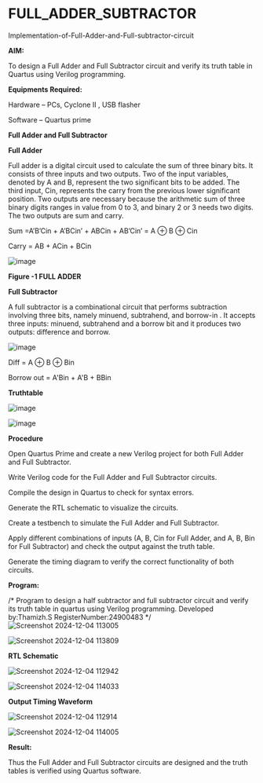 # FULL_ADDER_SUBTRACTOR

Implementation-of-Full-Adder-and-Full-subtractor-circuit

**AIM:**

To design a Full Adder and Full Subtractor circuit and verify its truth table in Quartus using Verilog programming.

**Equipments Required:**

Hardware – PCs, Cyclone II , USB flasher

Software – Quartus prime

**Full Adder and Full Subtractor**

**Full Adder**

Full adder is a digital circuit used to calculate the sum of three binary bits. It consists of three inputs and two outputs. Two of the input variables, denoted by A and B, represent the two significant bits to be added. The third input, Cin, represents the carry from the previous lower significant position. Two outputs are necessary because the arithmetic sum of three binary digits ranges in value from 0 to 3, and binary 2 or 3 needs two digits. The two outputs are sum and carry.

Sum =A’B’Cin + A’BCin’ + ABCin + AB’Cin’ = A ⊕ B ⊕ Cin 

Carry = AB + ACin + BCin

![image](https://github.com/naavaneetha/FULL_ADDER_SUBTRACTOR/assets/154305477/0f30ba51-5ffb-4198-845f-18e054f675e7)

**Figure -1 FULL ADDER**

**Full Subtractor**

A full subtractor is a combinational circuit that performs subtraction involving three bits, namely minuend, subtrahend, and borrow-in . It accepts three inputs: minuend, subtrahend and a borrow bit and it produces two outputs: difference and borrow.

![image](https://github.com/naavaneetha/FULL_ADDER_SUBTRACTOR/assets/154305477/02b24f51-ab51-4304-9ad6-7b81ffc1ead5)

Diff = A ⊕ B ⊕ Bin 

Borrow out = A'Bin + A'B + BBin

**Truthtable**

![image](https://github.com/user-attachments/assets/6e734817-7e76-408a-87ed-a6040a6495dd)

![image](https://github.com/user-attachments/assets/f97a0e5c-3574-45bd-b8f9-32dfc6deda5c)


**Procedure**

Open Quartus Prime and create a new Verilog project for both Full Adder and Full Subtractor.

Write Verilog code for the Full Adder and Full Subtractor circuits.

Compile the design in Quartus to check for syntax errors.

Generate the RTL schematic to visualize the circuits.

Create a testbench to simulate the Full Adder and Full Subtractor.

Apply different combinations of inputs (A, B, Cin for Full Adder, and A, B, Bin for Full Subtractor) and check the output against the truth table.

Generate the timing diagram to verify the correct functionality of both circuits.


**Program:**

/* Program to design a half subtractor and full subtractor circuit and verify its truth table in quartus using Verilog programming. Developed by:Thamizh.S   RegisterNumber:24900483
*/
![Screenshot 2024-12-04 113005](https://github.com/user-attachments/assets/75a5fd95-7eae-4be1-8ba3-163340d7006b)

![Screenshot 2024-12-04 113809](https://github.com/user-attachments/assets/acb3854e-26bc-4f6b-a429-d57a3d78e2bb)


**RTL Schematic**

![Screenshot 2024-12-04 112942](https://github.com/user-attachments/assets/c0372d1e-8bfe-4ade-853c-03f09fc5c3c9)

![Screenshot 2024-12-04 114033](https://github.com/user-attachments/assets/54c44e6b-de6f-420a-a65b-4a489df4933e)


**Output Timing Waveform**

![Screenshot 2024-12-04 112914](https://github.com/user-attachments/assets/c447937f-5722-4a65-b610-4ac6090de3b9)

![Screenshot 2024-12-04 114005](https://github.com/user-attachments/assets/6abe9e49-e6fc-47d5-bbab-b482416c7bf7)




**Result:**

Thus the Full Adder and Full Subtractor circuits are designed and the truth tables is verified using Quartus software.



